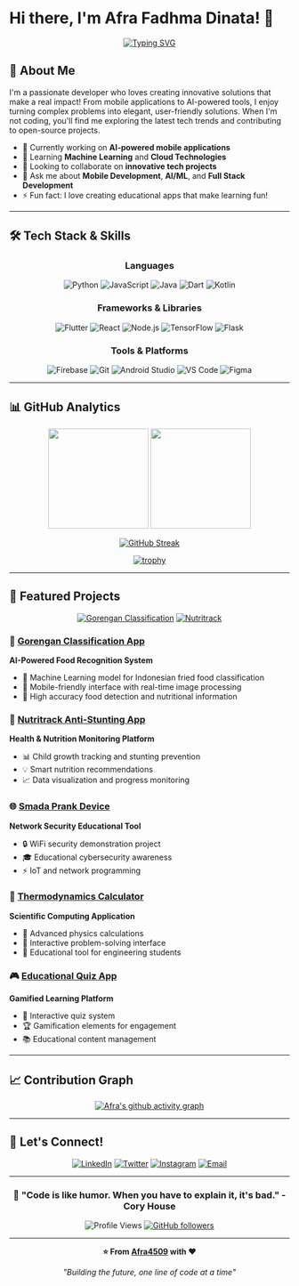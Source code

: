 # Hi there, I'm Afra Fadhma Dinata! 👋

<div align="center">
  
[![Typing SVG](https://readme-typing-svg.herokuapp.com?font=Fira+Code&weight=500&size=24&pause=1000&color=00D4AA&center=true&vCenter=true&random=false&width=600&lines=Full+Stack+Developer+%F0%9F%9A%80;Mobile+App+Developer+%F0%9F%93%B1;AI+%26+Machine+Learning+Enthusiast+%F0%9F%A4%96;Always+Learning+New+Technologies+%F0%9F%92%A1)](https://git.io/typing-svg)

</div>

## 🚀 About Me

I'm a passionate developer who loves creating innovative solutions that make a real impact! From mobile applications to AI-powered tools, I enjoy turning complex problems into elegant, user-friendly solutions. When I'm not coding, you'll find me exploring the latest tech trends and contributing to open-source projects.

- 🔭 Currently working on **AI-powered mobile applications**
- 🌱 Learning **Machine Learning** and **Cloud Technologies**
- 👯 Looking to collaborate on **innovative tech projects**
- 💬 Ask me about **Mobile Development**, **AI/ML**, and **Full Stack Development**
- ⚡ Fun fact: I love creating educational apps that make learning fun!

---

## 🛠️ Tech Stack & Skills

<div align="center">

### Languages
![Python](https://img.shields.io/badge/Python-3776AB?style=for-the-badge&logo=python&logoColor=white)
![JavaScript](https://img.shields.io/badge/JavaScript-F7DF1E?style=for-the-badge&logo=javascript&logoColor=black)
![Java](https://img.shields.io/badge/Java-ED8B00?style=for-the-badge&logo=openjdk&logoColor=white)
![Dart](https://img.shields.io/badge/Dart-0175C2?style=for-the-badge&logo=dart&logoColor=white)
![Kotlin](https://img.shields.io/badge/Kotlin-0095D5?style=for-the-badge&logo=kotlin&logoColor=white)

### Frameworks & Libraries
![Flutter](https://img.shields.io/badge/Flutter-02569B?style=for-the-badge&logo=flutter&logoColor=white)
![React](https://img.shields.io/badge/React-20232A?style=for-the-badge&logo=react&logoColor=61DAFB)
![Node.js](https://img.shields.io/badge/Node.js-43853D?style=for-the-badge&logo=node.js&logoColor=white)
![TensorFlow](https://img.shields.io/badge/TensorFlow-FF6F00?style=for-the-badge&logo=tensorflow&logoColor=white)
![Flask](https://img.shields.io/badge/Flask-000000?style=for-the-badge&logo=flask&logoColor=white)

### Tools & Platforms
![Firebase](https://img.shields.io/badge/Firebase-039BE5?style=for-the-badge&logo=Firebase&logoColor=white)
![Git](https://img.shields.io/badge/Git-F05032?style=for-the-badge&logo=git&logoColor=white)
![Android Studio](https://img.shields.io/badge/Android%20Studio-3DDC84?style=for-the-badge&logo=android-studio&logoColor=white)
![VS Code](https://img.shields.io/badge/VS%20Code-007ACC?style=for-the-badge&logo=visual-studio-code&logoColor=white)
![Figma](https://img.shields.io/badge/Figma-F24E1E?style=for-the-badge&logo=figma&logoColor=white)

</div>

---

## 📊 GitHub Analytics

<div align="center">
  
<img height="180em" src="https://github-readme-stats.vercel.app/api?username=Afra4509&show_icons=true&theme=tokyonight&include_all_commits=true&count_private=true&border_radius=10"/>
<img height="180em" src="https://github-readme-stats.vercel.app/api/top-langs/?username=Afra4509&layout=compact&langs_count=7&theme=tokyonight&border_radius=10"/>

</div>

<div align="center">
  
[![GitHub Streak](https://streak-stats.demolab.com?user=Afra4509&theme=tokyonight&border_radius=10)](https://git.io/streak-stats)

</div>

<div align="center">
  
[![trophy](https://github-profile-trophy.vercel.app/?username=Afra4509&theme=tokyonight&no-frame=false&no-bg=false&margin-w=4&row=1)](https://github.com/ryo-ma/github-profile-trophy)

</div>

---

## 🎯 Featured Projects

<div align="center">

[![Gorengan Classification](https://github-readme-stats.vercel.app/api/pin/?username=Afra4509&repo=aplikasi-klasifikasi-gorengan&theme=tokyonight&border_radius=10)](https://github.com/Afra4509/aplikasi-klasifikasi-gorengan)
[![Nutritrack](https://github-readme-stats.vercel.app/api/pin/?username=Afra4509&repo=nutritrack&theme=tokyonight&border_radius=10)](https://github.com/Afra4509/nutritrack)

</div>

### 🍟 [Gorengan Classification App](https://github.com/Afra4509/aplikasi-klasifikasi-gorengan)
**AI-Powered Food Recognition System**
- 🤖 Machine Learning model for Indonesian fried food classification
- 📱 Mobile-friendly interface with real-time image processing
- 🎯 High accuracy food detection and nutritional information

### 🥗 [Nutritrack Anti-Stunting App](https://github.com/Afra4509/nutritrack)
**Health & Nutrition Monitoring Platform**
- 📊 Child growth tracking and stunting prevention
- 💡 Smart nutrition recommendations
- 📈 Data visualization and progress monitoring

### 🌐 [Smada Prank Device](https://github.com/Afra4509/PRANK-WIFI-SMADA)
**Network Security Educational Tool**
- 🔒 WiFi security demonstration project
- 🎓 Educational cybersecurity awareness
- ⚡ IoT and network programming

### 🔬 [Thermodynamics Calculator](https://github.com/Afra4509/termodinamika)
**Scientific Computing Application**
- 🧮 Advanced physics calculations
- 📐 Interactive problem-solving interface
- 🎯 Educational tool for engineering students

### 🎮 [Educational Quiz App](https://github.com/Afra4509/dolanan-cerdas-smanike)
**Gamified Learning Platform**
- 🎯 Interactive quiz system
- 🏆 Gamification elements for engagement
- 📚 Educational content management

---

## 📈 Contribution Graph

<div align="center">
  
[![Afra's github activity graph](https://github-readme-activity-graph.vercel.app/graph?username=Afra4509&theme=tokyo-night&radius=10)](https://github.com/ashutosh00710/github-readme-activity-graph)

</div>

---

## 🤝 Let's Connect!

<div align="center">

[![LinkedIn](https://img.shields.io/badge/LinkedIn-0077B5?style=for-the-badge&logo=linkedin&logoColor=white)](https://linkedin.com/in/afra-fadhma-dinata)
[![Twitter](https://img.shields.io/badge/Twitter-1DA1F2?style=for-the-badge&logo=twitter&logoColor=white)](https://twitter.com/risolkecoa)
[![Instagram](https://img.shields.io/badge/Instagram-E4405F?style=for-the-badge&logo=instagram&logoColor=white)](https://instagram.com/afrafadhma)
[![Email](https://img.shields.io/badge/Email-D14836?style=for-the-badge&logo=gmail&logoColor=white)](mailto:afrafadmadinata@gmail.com)

</div>

---

<div align="center">
  
### 💫 "Code is like humor. When you have to explain it, it's bad." - Cory House

![Profile Views](https://komarev.com/ghpvc/?username=Afra4509&color=blueviolet&style=for-the-badge)
[![GitHub followers](https://img.shields.io/github/followers/Afra4509?label=Follow&style=for-the-badge&color=blue)](https://github.com/Afra4509)

</div>

---

<div align="center">
  
**⭐ From [Afra4509](https://github.com/Afra4509) with ❤️**

*"Building the future, one line of code at a time"*

</div>
